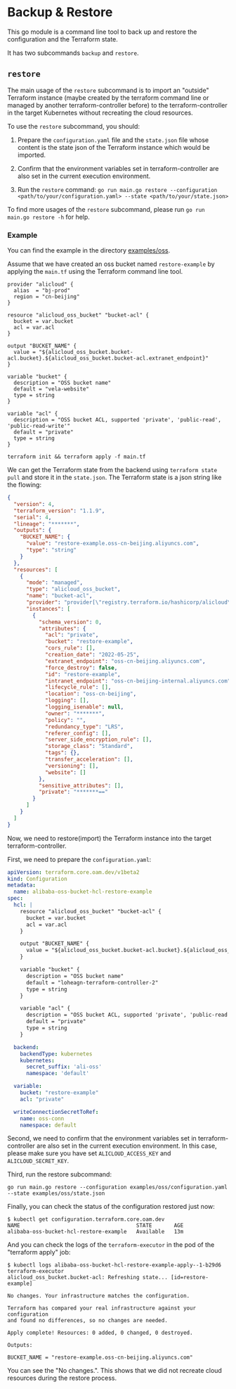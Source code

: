 # Backup & Restore

This go module is a command line tool to back up and restore the configuration and the Terraform state.

It has two subcommands `backup` and `restore`.

## `restore`

The main usage of the `restore` subcommand is to import an "outside" Terraform instance (maybe created by the terraform command line or managed by another terraform-controller before) to the terraform-controller in the target Kubernetes without recreating the cloud resources.

To use the `restore` subcommand, you should:

1. Prepare the `configuration.yaml` file and the `state.json` file whose content is the state json of the Terraform instance which would be imported.

2. Confirm that the environment variables set in terraform-controller are also set in the current execution environment.

3. Run the `restore` command: `go run main.go restore --configuration <path/to/your/configuration.yaml> --state <path/to/your/state.json>`

To find more usages of the `restore` subcommand, please run `go run main.go restore -h` for help.

### Example

You can find the example in the directory [examples/oss](examples/oss).

Assume that we have created an oss bucket named `restore-example` by applying the `main.tf` using the Terraform command line tool.

```hcl
provider "alicloud" {
  alias  = "bj-prod"
  region = "cn-beijing"
}

resource "alicloud_oss_bucket" "bucket-acl" {
  bucket = var.bucket
  acl = var.acl
}

output "BUCKET_NAME" {
  value = "${alicloud_oss_bucket.bucket-acl.bucket}.${alicloud_oss_bucket.bucket-acl.extranet_endpoint}"
}

variable "bucket" {
  description = "OSS bucket name"
  default = "vela-website"
  type = string
}

variable "acl" {
  description = "OSS bucket ACL, supported 'private', 'public-read', 'public-read-write'"
  default = "private"
  type = string
}
```

```shell
terraform init && terraform apply -f main.tf
```

We can get the Terraform state from the backend using `terraform state pull` and store it in the `state.json`. The Terraform state is a json string like the flowing:

```json
{
  "version": 4,
  "terraform_version": "1.1.9",
  "serial": 4,
  "lineage": "*******",
  "outputs": {
    "BUCKET_NAME": {
      "value": "restore-example.oss-cn-beijing.aliyuncs.com",
      "type": "string"
    }
  },
  "resources": [
    {
      "mode": "managed",
      "type": "alicloud_oss_bucket",
      "name": "bucket-acl",
      "provider": "provider[\"registry.terraform.io/hashicorp/alicloud\"]",
      "instances": [
        {
          "schema_version": 0,
          "attributes": {
            "acl": "private",
            "bucket": "restore-example",
            "cors_rule": [],
            "creation_date": "2022-05-25",
            "extranet_endpoint": "oss-cn-beijing.aliyuncs.com",
            "force_destroy": false,
            "id": "restore-example",
            "intranet_endpoint": "oss-cn-beijing-internal.aliyuncs.com",
            "lifecycle_rule": [],
            "location": "oss-cn-beijing",
            "logging": [],
            "logging_isenable": null,
            "owner": "*******",
            "policy": "",
            "redundancy_type": "LRS",
            "referer_config": [],
            "server_side_encryption_rule": [],
            "storage_class": "Standard",
            "tags": {},
            "transfer_acceleration": [],
            "versioning": [],
            "website": []
          },
          "sensitive_attributes": [],
          "private": "*******=="
        }
      ]
    }
  ]
}
```

Now, we need to restore(import) the Terraform instance into the target terraform-controller.

First, we need to prepare the `configuration.yaml`:

```yaml
apiVersion: terraform.core.oam.dev/v1beta2
kind: Configuration
metadata:
  name: alibaba-oss-bucket-hcl-restore-example
spec:
  hcl: |
    resource "alicloud_oss_bucket" "bucket-acl" {
      bucket = var.bucket
      acl = var.acl
    }

    output "BUCKET_NAME" {
      value = "${alicloud_oss_bucket.bucket-acl.bucket}.${alicloud_oss_bucket.bucket-acl.extranet_endpoint}"
    }

    variable "bucket" {
      description = "OSS bucket name"
      default = "loheagn-terraform-controller-2"
      type = string
    }

    variable "acl" {
      description = "OSS bucket ACL, supported 'private', 'public-read', 'public-read-write'"
      default = "private"
      type = string
    }

  backend:
    backendType: kubernetes
    kubernetes:
      secret_suffix: 'ali-oss'
      namespace: 'default'

  variable:
    bucket: "restore-example"
    acl: "private"

  writeConnectionSecretToRef:
    name: oss-conn
    namespace: default

```

Second, we need to confirm that the environment variables set in terraform-controller are also set in the current execution environment. In this case, please make sure you have set `ALICLOUD_ACCESS_KEY` and `ALICLOUD_SECRET_KEY`.

Third, run the restore subcommand:

```shell
go run main.go restore --configuration examples/oss/configuration.yaml --state examples/oss/state.json
```

Finally, you can check the status of the configuration restored just now:

```shell
$ kubectl get configuration.terraform.core.oam.dev
NAME                                     STATE       AGE
alibaba-oss-bucket-hcl-restore-example   Available   13m
```

And you can check the logs of the `terraform-executor` in the pod of the "terraform apply" job:

```shell
$ kubectl logs alibaba-oss-bucket-hcl-restore-example-apply--1-b29d6 terraform-executor
alicloud_oss_bucket.bucket-acl: Refreshing state... [id=restore-example]

No changes. Your infrastructure matches the configuration.

Terraform has compared your real infrastructure against your configuration
and found no differences, so no changes are needed.

Apply complete! Resources: 0 added, 0 changed, 0 destroyed.

Outputs:

BUCKET_NAME = "restore-example.oss-cn-beijing.aliyuncs.com"
```

You can see the "No changes.". This shows that we did not recreate cloud resources during the restore process.
